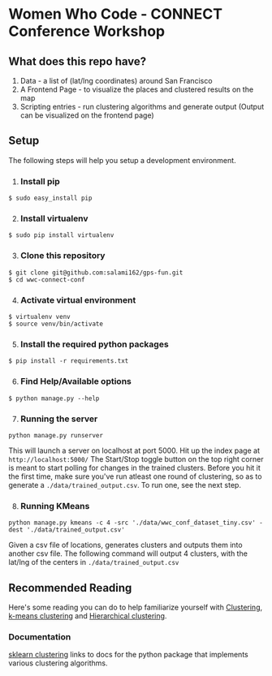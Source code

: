 # Women Who Code - CONNECT Conference Workshop

## What does this repo have?
1. Data - a list of (lat/lng coordinates) around San Francisco
2. A Frontend Page - to visualize the places and clustered results on the map
3. Scripting entries - run clustering algorithms and generate output (Output can be visualized on the frontend page)

## Setup
The following steps will help you setup a development environment.

1. ### Install pip
```
$ sudo easy_install pip
```

2. ### Install virtualenv
```
$ sudo pip install virtualenv
```

3. ### Clone this repository
```
$ git clone git@github.com:salami162/gps-fun.git
$ cd wwc-connect-conf
```

4. ### Activate virtual environment
```
$ virtualenv venv
$ source venv/bin/activate
```

5. ### Install the required python packages
```
$ pip install -r requirements.txt
```

6. ### Find Help/Available options
```
$ python manage.py --help
```

7. ### Running the server
```
python manage.py runserver
```
This will launch a server on localhost at port 5000. Hit up the index page at ```http://localhost:5000/```
The Start/Stop toggle button on the top right corner is meant to start polling for changes in the trained clusters. Before you hit it the first time, make sure you've run atleast one round of clustering, so as to generate a `./data/trained_output.csv`. To run one, see the next step.

8. ### Running KMeans
```
python manage.py kmeans -c 4 -src './data/wwc_conf_dataset_tiny.csv' -dest './data/trained_output.csv'
```
Given a csv file of locations, generates clusters and outputs them into another csv file. The following command will output 4 clusters, with the lat/lng of the centers in `./data/trained_output.csv`


## Recommended Reading
Here's some reading you can do to help familiarize yourself with [Clustering](https://en.wikipedia.org/wiki/Cluster_analysis), [k-means clustering](https://en.wikipedia.org/wiki/K-means_clustering) and [Hierarchical clustering](https://en.wikipedia.org/wiki/Hierarchical_clustering).

### Documentation
[sklearn clustering](http://scikit-learn.org/stable/modules/clustering.html) links to docs for the python package that implements various clustering algorithms.
